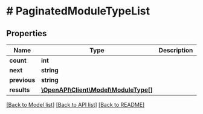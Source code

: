 # # PaginatedModuleTypeList

## Properties

Name | Type | Description | Notes
------------ | ------------- | ------------- | -------------
**count** | **int** |  |
**next** | **string** |  | [optional]
**previous** | **string** |  | [optional]
**results** | [**\OpenAPI\Client\Model\ModuleType[]**](ModuleType.md) |  |

[[Back to Model list]](../../README.md#models) [[Back to API list]](../../README.md#endpoints) [[Back to README]](../../README.md)
